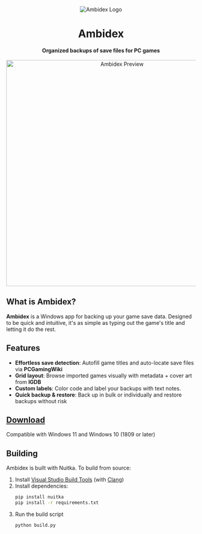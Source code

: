 <div align="center"><img alt="Ambidex Logo" src="https://github.com/user-attachments/assets/5f8fc431-92ff-41f2-b563-cb15e10fd223">
<h1>Ambidex</h1>
<b>Organized backups of save files for PC games</b><br><br>
<img alt="Ambidex Preview" src="https://github.com/user-attachments/assets/ce62c97e-d50c-4cbe-88e9-5effa4538a1a" width="600">
</div>

## What is Ambidex?
**Ambidex** is a Windows app for backing up your game save data. Designed to be quick and intuitive, it's as simple as typing out the game's title and letting it do the rest.

## Features
- **Effortless save detection**: Autofill game titles and auto-locate save files via **PCGamingWiki**
- **Grid layout**: Browse imported games visually with metadata + cover art from **IGDB**
- **Custom labels**: Color code and label your backups with text notes.
- **Quick backup & restore**: Back up in bulk or individually and restore backups without risk

## [Download](https://github.com/chwair/ambidex/releases/latest)
Compatible with Windows 11 and Windows 10 (1809 or later)

## Building
Ambidex is built with Nuitka. To build from source:
1. Install [Visual Studio Build Tools](https://aka.ms/vs/17/release/vs_BuildTools.exe) (with [Clang](https://learn.microsoft.com/en-us/cpp/build/clang-support-cmake?view=msvc-170#install))
2. Install dependencies:
	```bash
	pip install nuitka
 	pip install -r requirements.txt
	  ```
3. Run the build script
	```bash
	python build.py
	```

